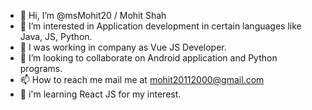 - 👋 Hi, I’m @msMohit20 / Mohit Shah
- 👀 I’m interested in Application development in certain languages like Java, JS, Python.
- 🌱 I was working in company as Vue JS Developer.
- 💞️ I’m looking to collaborate on Android application and Python programs.
- 📫 How to reach me mail me at mohit20112000@gmail.com
- 📒 i'm learning React JS for my interest.

